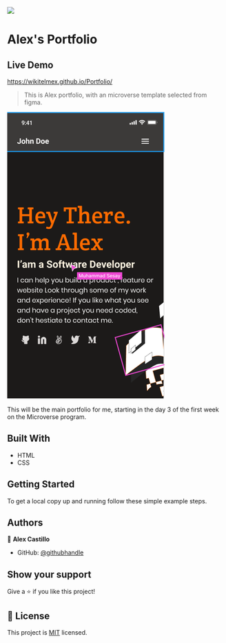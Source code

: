 ![](https://img.shields.io/badge/Microverse-blueviolet)

# Alex's Portfolio

## Live Demo
https://wikitelmex.github.io/Portfolio/

> This is Alex portfolio, with an microverse template selected from figma.

![screenshot](./assets/Screenshot.png)

This will be the main portfolio for me, starting in the day 3 of the first week on the Microverse program.

## Built With

- HTML
- CSS


## Getting Started

To get a local copy up and running follow these simple example steps.


## Authors

👤 **Alex Castillo**

- GitHub: [@githubhandle](https://github.com/wikitelmex)


## Show your support

Give a ⭐️ if you like this project!


## 📝 License

This project is [MIT](./LICENSE) licensed.
